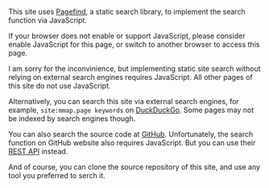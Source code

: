 <noscript>
<p>This site uses <a href="https://pagefind.app" title="Pagefind homepage">Pagefind</a>,
a static search library, to implement the search function via JavaScript.
</p>
<p>If your browser does not enable or support JavaScript,
please consider enable JavaScript for this page,
or switch to another browser to access this page.
</p>
<p>I am sorry for the inconvinience,
but implementing static site search without relying on external search engines requires JavaScript.
All other pages of this site do not use JavaScript.</p>
<p>Alternatively, you can search this site via external search engines,
for example, <code>site:mmap.page keywords</code> on
<a href="https://duckduckgo.com/" title="DuckDuckGo search engine">DuckDuckGo</a>.
Some pages may not be indexed by search engines though.</p>
<p>You can also search the source code at <a href="https://github.com" title="source code repository">GitHub</a>.
Unfortunately, the search function on GitHub website also requires JavaScript.
But you can use their <a href="https://docs.github.com/en/rest/search" "GitHub search REST API">REST API</a> instead.</p>
<p>And of course, you can clone the source repository of this site,
and use any tool you preferred to serch it.</p>
</noscript>

<div id="search"></div>
